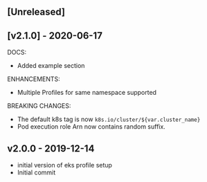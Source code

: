 <a name="unreleased"></a>
## [Unreleased]

<a name="v2.1.0"></a>
## [v2.1.0] - 2020-06-17

DOCS:
- Added example section

ENHANCEMENTS:
- Multiple Profiles for same namespace supported

BREAKING CHANGES:
- The default k8s tag is now `k8s.io/cluster/${var.cluster_name}`
- Pod execution role Arn now contains random suffix.

<a name="v2.0.0"></a>
## v2.0.0 - 2019-12-14

- initial version of eks profile setup
- Initial commit
